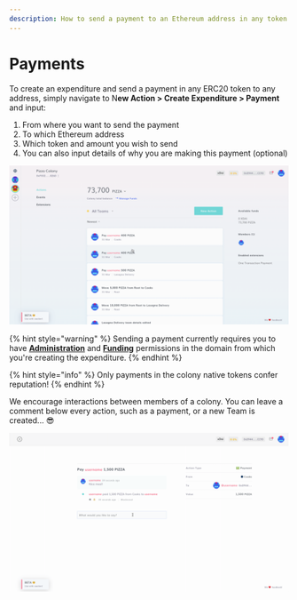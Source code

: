 ```yaml
---
description: How to send a payment to an Ethereum address in any token.
---
```


# Payments

To create an expenditure and send a payment in any ERC20 token to any address, simply navigate to N**ew Action > Create Expenditure > Payment** and input:

1. From where you want to send the payment
2. To which Ethereum address
3. Which token and amount you wish to send
4. You can also input details of why you are making this payment (optional)

![](../assets/CreatePayment.gif)

{% hint style="warning" %}
Sending a payment currently requires you to have [**Administration**](../advanced-features/permissions.md#administration) and [**Funding**](../advanced-features/permissions.md#funding) permissions in the domain from which you're creating the expenditure.
{% endhint %}

{% hint style="info" %}
Only payments in the colony native tokens confer reputation!&#x20;
{% endhint %}

We encourage interactions between members of a colony. You can leave a comment below every action, such as a payment, or a new Team is created... :sunglasses:&#x20;

![](../assets/CommentPay.gif)
